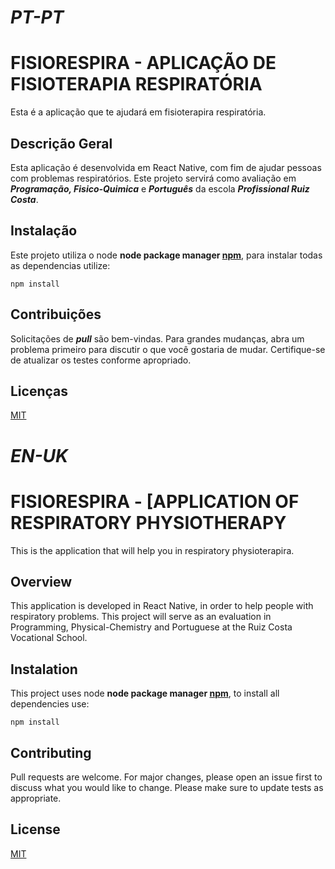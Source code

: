 # *PT-PT*
# FISIORESPIRA - APLICAÇÃO DE FISIOTERAPIA RESPIRATÓRIA
Esta é a aplicação que te ajudará em fisioterapira respiratória.

## Descrição Geral
Esta aplicação é desenvolvida em React Native, com fim de ajudar pessoas com problemas respiratórios.
Este projeto servirá como avaliação em ***Programação, Fisico-Quimica*** e ***Português*** da escola ***Profissional Ruiz Costa***.

## Instalação
Este projeto utiliza o node **node package manager [npm](https://nodejs.org/en/)**, para instalar todas as dependencias utilize: 

    npm install
## Contribuições
  
Solicitações de ***pull*** são bem-vindas. Para grandes mudanças, abra um problema primeiro para discutir o que você gostaria de mudar.
Certifique-se de atualizar os testes conforme apropriado.

## Licenças
[MIT](https://choosealicense.com/licenses/mit/)

# *EN-UK*

# FISIORESPIRA - [APPLICATION OF RESPIRATORY PHYSIOTHERAPY
This is the application that will help you in respiratory physioterapira.

## Overview
This application is developed in React Native, in order to help people with respiratory problems.
This project will serve as an evaluation in Programming, Physical-Chemistry and Portuguese at the Ruiz Costa Vocational School.

## Instalation
This project uses node **node package manager [npm](https://nodejs.org/en/)**, to install all dependencies use:

    npm install
## Contributing
 
 Pull requests are welcome. For major changes, please open an issue first to discuss what you would like to change.
Please make sure to update tests as appropriate.

## License
[MIT](https://choosealicense.com/licenses/mit/)
